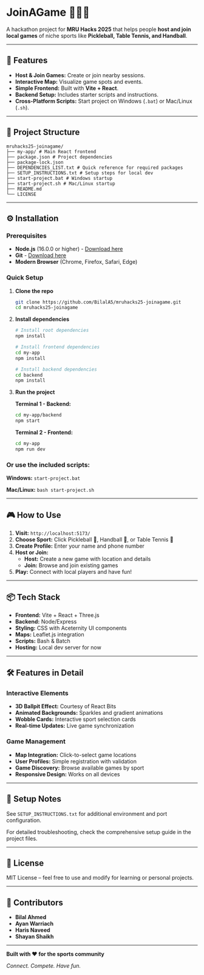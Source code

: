 # JoinAGame 🏓🏸🤾

A hackathon project for **MRU Hacks 2025** that helps people **host and join local games** of niche sports like **Pickleball, Table Tennis, and Handball**.

---

## 🚀 Features
- **Host & Join Games:** Create or join nearby sessions.
- **Interactive Map:** Visualize game spots and events.
- **Simple Frontend:** Built with **Vite + React**.
- **Backend Setup:** Includes starter scripts and instructions.
- **Cross-Platform Scripts:** Start project on Windows (`.bat`) or Mac/Linux (`.sh`).

---

## 📂 Project Structure
```
mruhacks25-joinagame/
├── my-app/ # Main React frontend
├── package.json # Project dependencies
├── package-lock.json
├── DEPENDENCIES_LIST.txt # Quick reference for required packages
├── SETUP_INSTRUCTIONS.txt # Setup steps for local dev
├── start-project.bat # Windows startup
├── start-project.sh # Mac/Linux startup
├── README.md
└── LICENSE
```

---

## ⚙️ Installation

### Prerequisites
- **Node.js** (16.0.0 or higher) - [Download here](https://nodejs.org/)
- **Git** - [Download here](https://git-scm.com/)
- **Modern Browser** (Chrome, Firefox, Safari, Edge)

### Quick Setup

1. **Clone the repo**
   ```bash
   git clone https://github.com/BilalA5/mruhacks25-joinagame.git
   cd mruhacks25-joinagame
   ```

2. **Install dependencies**
   ```bash
   # Install root dependencies
   npm install
   
   # Install frontend dependencies
   cd my-app
   npm install
   
   # Install backend dependencies
   cd backend
   npm install
   ```

3. **Run the project**
   
   **Terminal 1 - Backend:**
   ```bash
   cd my-app/backend
   npm start
   ```
   
   **Terminal 2 - Frontend:**
   ```bash
   cd my-app
   npm run dev
   ```

### Or use the included scripts:

**Windows:** `start-project.bat`

**Mac/Linux:** `bash start-project.sh`

---

## 🎮 How to Use

1. **Visit:** `http://localhost:5173/`
2. **Choose Sport:** Click Pickleball 🏓, Handball 🤾, or Table Tennis 🏓
3. **Create Profile:** Enter your name and phone number
4. **Host or Join:** 
   - **Host:** Create a new game with location and details
   - **Join:** Browse and join existing games
5. **Play:** Connect with local players and have fun!

---

## 📦 Tech Stack
- **Frontend:** Vite + React + Three.js
- **Backend:** Node/Express
- **Styling:** CSS with Aceternity UI components
- **Maps:** Leaflet.js integration
- **Scripts:** Bash & Batch
- **Hosting:** Local dev server for now

---

## 🛠️ Features in Detail

### Interactive Elements
- **3D Ballpit Effect:** Courtesy of React Bits
- **Animated Backgrounds:** Sparkles and gradient animations
- **Wobble Cards:** Interactive sport selection cards
- **Real-time Updates:** Live game synchronization

### Game Management
- **Map Integration:** Click-to-select game locations
- **User Profiles:** Simple registration with validation
- **Game Discovery:** Browse available games by sport
- **Responsive Design:** Works on all devices

---

## 📝 Setup Notes
See `SETUP_INSTRUCTIONS.txt` for additional environment and port configuration.

For detailed troubleshooting, check the comprehensive setup guide in the project files.

---

## 📜 License
MIT License – feel free to use and modify for learning or personal projects.

---

## 👥 Contributors
- **Bilal Ahmed** 
- **Ayan Warriach** 
- **Haris Naveed** 
- **Shayan Shaikh**

---

**Built with ❤️ for the sports community**

*Connect. Compete. Have fun.*